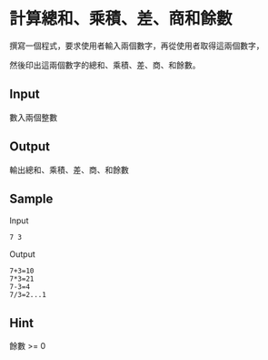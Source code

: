 # 計算總和、乘積、差、商和餘數

撰寫一個程式，要求使用者輸入兩個數字，再從使用者取得這兩個數字，

然後印出這兩個數字的總和、乘積、差、商、和餘數。

## Input

數入兩個整數

## Output

輸出總和、乘積、差、商、和餘數

## Sample

Input

```
7 3
```

Output

```
7+3=10
7*3=21
7-3=4
7/3=2...1
```

## Hint

餘數 >= 0
